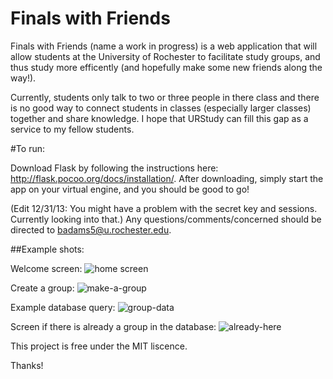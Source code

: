 Finals with Friends
==========

Finals with Friends (name a work in progress) is a web application that will allow students at the University of Rochester to facilitate 
study groups, and thus study more efficently (and hopefully make some new friends along the way!). 

Currently, students only talk to two or three people in there class and there is no good way to connect students in classes (especially larger classes) 
together and share knowledge. I hope that URStudy can fill this gap as a service to my fellow students.

#To run:

Download Flask by following the instructions here: http://flask.pocoo.org/docs/installation/. After downloading, simply start the app on your virtual engine, and you should be good to go! 

(Edit 12/31/13: You might have a problem with the secret key and sessions. Currently looking into that.)
Any questions/comments/concerned should be directed to badams5@u.rochester.edu.

##Example shots:

Welcome screen:
![home screen](https://raw.github.com/bramses/URStudying/master/urpics/Capture.JPG)

Create a group:
![make-a-group](https://raw.github.com/bramses/URStudying/master/urpics/Capture2.JPG)

Example database query:
![group-data](https://raw.github.com/bramses/URStudying/master/urpics/Capture5.JPG)

Screen if there is already a group in the database:
![already-here](https://raw.github.com/bramses/URStudying/master/urpics/Capture4.JPG)




This project is free under the MIT liscence.

Thanks!
